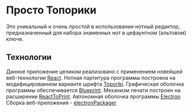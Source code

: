 # Просто Топорики

Это уникальный и очень простой в использовании нотный редактор, предназначенный для набора знаменных нот в цефаунтном (альтовом) ключе.

## Технологии

Данное приложение целиком реализовано с применением новейшей веб-технологии [React](https://reactjs.org/).
Нотная партитура программы построена на модифицированном варианте шрифта [Toporiki](http://znamen.ru/odnoglas.php).
Графическая оболочка программы обеспечивается [Blueprint](https://blueprintjs.com/).
Механизм печати построен на расширении [ReactToPrint](https://www.npmjs.com/package/react-to-print).
Автономная оболочка программы [Electron](https://www.electronjs.org)
Сборка веб-приложения - [electronPackager](https://github.com/electron/electron-packager)
